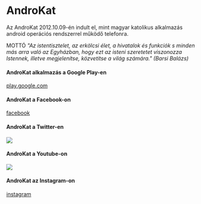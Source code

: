 ﻿# AndroKat

Az AndroKat 2012.10.09-én indult el, mint magyar katolikus alkalmazás android operációs rendszerrel működő telefonra.

MOTTÓ
*"Az istentisztelet, az erkölcsi élet, a hivatalok és funkciók s minden más arra való az Egyházban, hogy ezt az isteni szeretetet viszonozza Istennek, illetve megjelenítse, közvetítse a világ számára." (Barsi Balázs)*

#### AndroKat alkalmazás a Google Play-en
[play.google.com](https://play.google.com/store/apps/details?id=hu.AndroKat)

#### AndroKat a Facebook-on
[facebook](https://www.facebook.com/androkat)

#### AndroKat a Twitter-en
[![](https://img.shields.io/twitter/follow/AndroKat?style=social)](https://twitter.com/AndroKat)

#### AndroKat a Youtube-on
[![](https://img.shields.io/youtube/channel/views/UCF3mEbdkhZwjQE8reJHm4sg?style=social)](https://www.youtube.com/@androkat3634)

#### AndroKat az Instagram-on
[instagram](https://www.instagram.com/androkat_app)